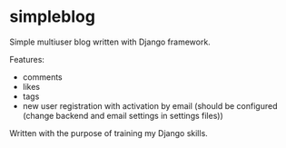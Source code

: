 # simpleblog
Simple multiuser blog written with Django framework. 

Features:
- comments
- likes
- tags
- new user registration with activation by email (should be configured (change backend and email settings in settings files))

Written with the purpose of training my Django skills.
